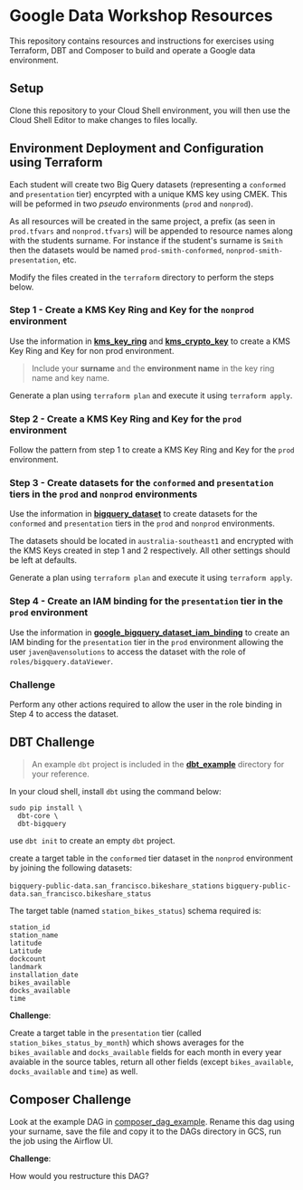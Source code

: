 # Google Data Workshop Resources

This repository contains resources and instructions for exercises using Terraform, DBT and Composer to build and operate a Google data environment.    

## Setup

Clone this repository to your Cloud Shell environment, you will then use the Cloud Shell Editor to make changes to files locally.  

## Environment Deployment and Configuration using Terraform

Each student will create two Big Query datasets (representing a `conformed` and `presentation` tier) encyrpted with a unique KMS key using CMEK.  This will be peformed in two *pseudo* environments (`prod` and `nonprod`).  

As all resources will be created in the same project, a prefix (as seen in `prod.tfvars` and `nonprod.tfvars`) will be appended to resource names along with the students surname.  For instance if the student's surname is `Smith` then the datasets would be named `prod-smith-conformed`, `nonprod-smith-presentation`, etc.  

Modify the files created in the `terraform` directory to perform the steps below.  

### Step 1 - Create a KMS Key Ring and Key for the `nonprod` environment

Use the information in [__kms_key_ring__](https://registry.terraform.io/providers/hashicorp/google/latest/docs/resources/kms_key_ring) and [__kms_crypto_key__](https://registry.terraform.io/providers/hashicorp/google/latest/docs/data-sources/kms_crypto_key) to create a KMS Key Ring and Key for non prod environment.  

> Include your __surname__ and the __environment name__ in the key ring name and key name.

Generate a plan using `terraform plan` and execute it using `terraform apply`.  

### Step 2 - Create a KMS Key Ring and Key for the `prod` environment

Follow the pattern from step 1 to create a KMS Key Ring and Key for the `prod` environment.  

### Step 3 - Create datasets for the `conformed` and `presentation` tiers in the `prod` and `nonprod` environments

Use the information in [__bigquery_dataset__](https://registry.terraform.io/providers/hashicorp/google/latest/docs/resources/bigquery_dataset) to create datasets for the `conformed` and `presentation` tiers in the `prod` and `nonprod` environments.  

The datasets should be located in `australia-southeast1` and encrypted with the KMS Keys created in step 1 and 2 respectively.  All other settings should be left at defaults.  

Generate a plan using `terraform plan` and execute it using `terraform apply`.  

### Step 4 - Create an IAM binding for the `presentation` tier in the `prod` environment

Use the information in [__google_bigquery_dataset_iam_binding__](https://registry.terraform.io/providers/hashicorp/google/latest/docs/resources/bigquery_dataset_iam#google_bigquery_dataset_iam_binding) to create an IAM binding for the `presentation` tier in the `prod` environment allowing the user `javen@avensolutions` to access the dataset with the role of `roles/bigquery.dataViewer`.  

### Challenge

Perform any other actions required to allow the user in the role binding in Step 4 to access the dataset. 

## DBT Challenge

> An example `dbt` project is included in the [__dbt_example__](https://github.com/avensolutions/google-data-workshop/tree/main/dbt_example) directory for your reference.   

In your cloud shell, install `dbt` using the command below:  

```
sudo pip install \
  dbt-core \
  dbt-bigquery
```

use `dbt init` to create an empty `dbt` project.  

create a target table in the `conformed` tier dataset in the `nonprod` environment by joining the following datasets:  

`bigquery-public-data.san_francisco.bikeshare_stations`
`bigquery-public-data.san_francisco.bikeshare_status`

The target table (named `station_bikes_status`) schema required is:  

```	
station_id
station_name	
latitude
Latitude
dockcount
landmark
installation_date
bikes_available
docks_available
time
```

__Challenge__:

Create a target table in the `presentation` tier (called `station_bikes_status_by_month`) which shows averages for the `bikes_available` and `docks_available` fields for each month in every year avaiable in the source tables, return all other fields (except `bikes_available`, `docks_available` and `time`) as well.  

## Composer Challenge

Look at the example DAG in [composer_dag_example](https://github.com/avensolutions/google-data-workshop/tree/main/composer_dag_example).  Rename this dag using your surname, save the file and copy it to the DAGs directory in GCS, run the job using the Airflow UI.  

__Challenge__:

How would you restructure this DAG?  